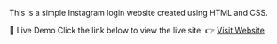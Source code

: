 This is a simple Instagram login website created using HTML and CSS.

🚀 Live Demo
Click the link below to view the live site:
👉 [Visit Website](https://Amaldeep98.github.io/Instagram-Cloned/)

